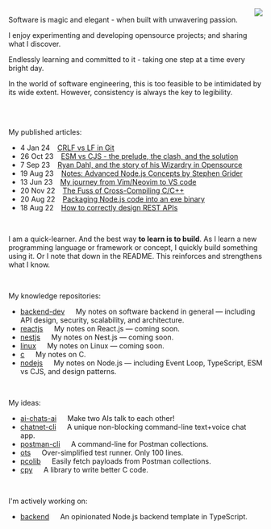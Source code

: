 <img align=right src="https://github-readme-stats.vercel.app/api?username=midnqp&theme=transparent&show_icons=true&count_private=true&hide_border=false&hide_rank=true&include_all_commits=true&custom_title=GitHub%20Stats"/>

<p>Software is magic and elegant - when built with unwavering passion. 
  
I enjoy experimenting and developing opensource projects; and sharing what I discover. 

Endlessly learning and committed to it - taking one step at a time every bright day. 

In the world of software engineering, this is too feasible to be intimidated by its wide extent. However, consistency is always the key to legibility.</p>

<br>
<br>

My published articles:
- 4 Jan 24 &ensp; [CRLF vs LF in Git](https://dev.to/midnqp/the-fuss-with-crlf-and-lf-in-git-4nnf)
- 26 Oct 23 &ensp; [ESM vs CJS - the prelude, the clash, and the solution](https://dev.to/midnqp/esm-vs-cjs-the-prelude-the-clash-and-the-solution-46ia)
- 7 Sep 23 &ensp; [Ryan Dahl, and the story of his Wizardry in Opensource](https://dev.to/midnqp/wizards-of-opensource-ep-1-ryan-dahl-4f60)
- 19 Aug 23 &ensp; [Notes: Advanced Node.js Concepts by Stephen Grider](https://dev.to/midnqp/notes-advanced-nodejs-concepts-by-stephen-grider-4pp7)
- 13 Jun 23 &ensp; [My journey from Vim/Neovim to VS code](https://dev.to/midnqp/my-journey-into-vimneovim-23n5)
- 20 Nov 22 &ensp; [The Fuss of Cross-Compiling C/C++](https://dev.to/midnqp/compiling-cc-on-both-windows-and-linux-with-address-sanitizer-3ikn)
- 20 Aug 22 &ensp; [Packaging Node.js code into an exe binary](https://dev.to/midnqp/bundling-nodejs-into-single-executable-binary-l3g)
- 18 Aug 22 &ensp; [How to correctly design REST APIs](https://dev.to/midnqp/rest-api-a-quickread-for-backend-dev-3i70)

<br>

I am a quick-learner. And the best way **to learn is to build**. As I learn a new programming language or framework or concept, I quickly build something using it. Or I note that down in the README. This reinforces and strengthens what I know.

<br>

My knowledge repositories:
- [backend-dev](https://github.com/midnqp/backend-dev) &emsp; My notes on software backend in general — including API design, security, scalability, and architecture.
- [reactjs](https://github.com/midnqp/reactjs) &emsp; My notes on React.js — coming soon.
- [nestjs](https://github.com/midnqp/nestjs) &emsp; My notes on Nest.js — coming soon.
- [linux](https://github.com/midnqp/linux) &emsp; My notes on Linux — coming soon.
- [c](https://github.com/midnqp/c) &emsp; My notes on C.
- [nodejs](https://github.com/midnqp/nodejs) &emsp; My notes on Node.js — including Event Loop, TypeScript, ESM vs CJS, and design patterns.

<br>

My ideas:
- [ai-chats-ai](https://github.com/midnqp/ai-chats-ai) &emsp; Make two AIs talk to each other!
- [chatnet-cli](https://github.com/midnqp/chatnet-cli) &emsp; A unique non-blocking command-line text+voice chat app.
- [postman-cli](https://github.com/midnqp/postman-cli) &emsp; A command-line for Postman collections.
- [ots](https://github.com/midnqp/ots) &emsp; Over-simplified test runner. Only 100 lines.
- [pcolib](https://github.com/midnqp/pcolib) &emsp; Easily fetch payloads from Postman collections.
- [cpy](https://github.com/midnqp/cpy) &emsp; A library to write better C code.

<br>

I'm actively working on:
- [backend](https://github.com/midnqp/backend) &emsp; An opinionated Node.js backend template in TypeScript.
